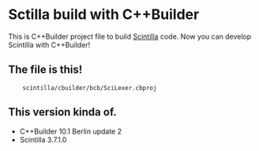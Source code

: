Sctilla build with C++Builder
=============================

This is C++Builder project file to build [Scintilla](http://www.scintilla.org/) code. Now you can develop Scintilla with C++Builder!

The file is this!
-----------------

        scintilla/cbuilder/bcb/SciLexer.cbproj

This version kinda of.
----------------------

  - C++Builder 10.1 Berlin update 2
  - Scintilla 3.7.1.0

